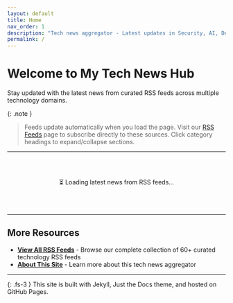 ```yaml
---
layout: default
title: Home
nav_order: 1
description: "Tech news aggregator - Latest updates in Security, AI, DevOps, and more"
permalink: /
---
```


# Welcome to My Tech News Hub

Stay updated with the latest news from curated RSS feeds across multiple technology domains.

{: .note }
> Feeds update automatically when you load the page. Visit our [RSS Feeds](/feeds/) page to subscribe directly to these sources. Click category headings to expand/collapse sections.

---

<div id="feed-loading" style="text-align: center; padding: 2rem;">
  <p>⏳ Loading latest news from RSS feeds...</p>
</div>

<div id="rss-feeds" style="display: none;">

  <details open class="feed-section">
    <summary class="feed-section-header">
      <h2 style="display: inline;">🔒 Security News</h2>
      <span class="item-count" id="security-count"></span>
    </summary>
    <div id="security-feeds" class="feed-category">
      <div class="feed-items"></div>
    </div>
  </details>

  <details open class="feed-section">
    <summary class="feed-section-header">
      <h2 style="display: inline;">🤖 AI & ML News</h2>
      <span class="item-count" id="ai-count"></span>
    </summary>
    <div id="ai-feeds" class="feed-category">
      <div class="feed-items"></div>
    </div>
  </details>

  <details open class="feed-section">
    <summary class="feed-section-header">
      <h2 style="display: inline;">💻 Tech News</h2>
      <span class="item-count" id="tech-count"></span>
    </summary>
    <div id="tech-feeds" class="feed-category">
      <div class="feed-items"></div>
    </div>
  </details>

  <details class="feed-section">
    <summary class="feed-section-header">
      <h2 style="display: inline;">🛡️ CVE Alerts</h2>
      <span class="item-count" id="cve-count"></span>
    </summary>
    <div id="cve-feeds" class="feed-category">
      <div class="feed-items"></div>
    </div>
  </details>

  <details class="feed-section">
    <summary class="feed-section-header">
      <h2 style="display: inline;">☁️ DevOps News</h2>
      <span class="item-count" id="devops-count"></span>
    </summary>
    <div id="devops-feeds" class="feed-category">
      <div class="feed-items"></div>
    </div>
  </details>

  <details class="feed-section">
    <summary class="feed-section-header">
      <h2 style="display: inline;">👨‍💻 Programming News</h2>
      <span class="item-count" id="programming-count"></span>
    </summary>
    <div id="programming-feeds" class="feed-category">
      <div class="feed-items"></div>
    </div>
  </details>

</div>

<script>
// RSS Feed Configuration - Top 2 from each feed source
const feedConfig = {
  security: [
    'https://krebsonsecurity.com/feed/',
    'https://www.schneier.com/blog/atom.xml',
    'https://feeds.feedburner.com/TheHackersNews'
  ],
  ai: [
    'https://openai.com/blog/rss/',
    'https://blog.research.google/feeds/posts/default',
    'https://blogs.microsoft.com/ai/feed/'
  ],
  tech: [
    'https://techcrunch.com/feed/',
    'https://www.theverge.com/rss/index.xml',
    'https://feeds.arstechnica.com/arstechnica/index'
  ],
  cve: [
    'https://nvd.nist.gov/feeds/xml/cve/misc/nvd-rss.xml',
    'https://www.bleepingcomputer.com/feed/'
  ],
  devops: [
    'https://devops.com/feed/',
    'https://aws.amazon.com/blogs/devops/feed/',
    'https://kubernetes.io/feed.xml'
  ],
  programming: [
    'https://news.ycombinator.com/rss',
    'https://github.blog/feed/',
    'https://stackoverflow.blog/feed/'
  ]
};

// Fetch and display feeds using RSS2JSON API (FREE TIER - NO COUNT PARAMETER)
async function loadFeeds(category, feedUrls, itemsPerFeed = 2) {
  const container = document.querySelector(`#${category}-feeds .feed-items`);
  const countElement = document.getElementById(`${category}-count`);
  const maxTotalItems = 6; // Maximum items to display per category
  let totalItems = 0;

  for (const feedUrl of feedUrls) {
    if (totalItems >= maxTotalItems) break;

    // FIXED: Removed &count parameter that requires paid API key
    const apiUrl = `https://api.rss2json.com/v1/api.json?rss_url=${encodeURIComponent(feedUrl)}`;

    try {
      const response = await fetch(apiUrl);
      const data = await response.json();

      if (data.status === 'ok' && data.items && data.items.length > 0) {
        // RSS2JSON returns up to 10 items by default - slice to get top 2 per feed
        const itemsToShow = Math.min(itemsPerFeed, maxTotalItems - totalItems);

        data.items.slice(0, itemsToShow).forEach(item => {
          const feedItem = document.createElement('div');
          feedItem.className = 'feed-item';

          // Clean up description
          let description = item.description || item.content || '';
          description = description.replace(/<[^>]*>/g, ''); // Strip HTML
          description = description.replace(/&[^;]+;/g, ' '); // Remove HTML entities
          description = description.trim().substring(0, 200);

          // Format date
          const pubDate = item.pubDate ? new Date(item.pubDate).toLocaleDateString('en-US', {
            year: 'numeric',
            month: 'short',
            day: 'numeric'
          }) : '';

          feedItem.innerHTML = `
            <h4><a href="${item.link}" target="_blank" rel="noopener">${item.title}</a></h4>
            <p class="feed-meta">
              <small>${pubDate} • ${data.feed.title}</small>
            </p>
            ${description ? `<p class="feed-description">${description}...</p>` : ''}
          `;
          container.appendChild(feedItem);
          totalItems++;
        });
      } else if (data.status === 'error') {
        console.error(`API Error for ${feedUrl}:`, data.message);
      }
    } catch (error) {
      console.error(`Error fetching ${feedUrl}:`, error);
    }
  }

  // Update item count
  if (countElement) {
    if (totalItems > 0) {
      countElement.textContent = `(${totalItems} items)`;
      countElement.style.color = '#28a745';
    } else {
      countElement.textContent = '(loading...)';
      countElement.style.color = '#6c757d';
    }
  }

  if (totalItems === 0) {
    container.innerHTML = '<p><em>No items available at this time. Please check console for errors.</em></p>';
  }

  return totalItems;
}

// Load all feeds with progress indication
async function loadAllFeeds() {
  const loadingDiv = document.getElementById('feed-loading');
  const feedsDiv = document.getElementById('rss-feeds');

  try {
    // Show the feeds div first so users see loading progress per category
    feedsDiv.style.display = 'block';
    loadingDiv.style.display = 'none';

    // Load feeds one category at a time to show progressive loading
    await loadFeeds('security', feedConfig.security, 2);
    await loadFeeds('ai', feedConfig.ai, 2);
    await loadFeeds('tech', feedConfig.tech, 2);
    await loadFeeds('cve', feedConfig.cve, 3);
    await loadFeeds('devops', feedConfig.devops, 2);
    await loadFeeds('programming', feedConfig.programming, 2);

  } catch (error) {
    console.error('Error loading feeds:', error);
    loadingDiv.innerHTML = '<p style="color: red;">Error loading feeds. Please check console and refresh the page.</p>';
    loadingDiv.style.display = 'block';
  }
}

// Initialize on page load
if (document.readyState === 'loading') {
  document.addEventListener('DOMContentLoaded', loadAllFeeds);
} else {
  loadAllFeeds();
}
</script>

<style>
/* Collapsible section styling */
.feed-section {
  margin: 1.5rem 0;
  border: 1px solid #e1e4e8;
  border-radius: 6px;
  padding: 0.5rem;
  background: #ffffff;
}

.feed-section-header {
  cursor: pointer;
  padding: 0.75rem;
  user-select: none;
  list-style: none;
  display: flex;
  justify-content: space-between;
  align-items: center;
}

.feed-section-header:hover {
  background: #f6f8fa;
  border-radius: 4px;
}

.feed-section-header h2 {
  margin: 0;
  font-size: 1.5rem;
}

.item-count {
  font-size: 0.9rem;
  color: #6c757d;
  font-weight: normal;
}

/* Remove default details arrow and add custom one */
.feed-section summary {
  list-style: none;
}

.feed-section summary::-webkit-details-marker {
  display: none;
}

.feed-section summary::before {
  content: '▶';
  display: inline-block;
  margin-right: 0.5rem;
  transition: transform 0.2s;
}

.feed-section[open] summary::before {
  transform: rotate(90deg);
}

.feed-category {
  margin: 1rem 0 0.5rem 0;
  padding: 0 0.75rem;
}

.feed-items {
  display: grid;
  gap: 1rem;
}

.feed-item {
  padding: 1rem;
  background: #f6f8fa;
  border-left: 3px solid #0366d6;
  border-radius: 4px;
  transition: transform 0.2s, box-shadow 0.2s;
}

.feed-item:hover {
  transform: translateX(4px);
  box-shadow: 0 2px 8px rgba(0,0,0,0.1);
}

.feed-item h4 {
  margin: 0 0 0.5rem 0;
  font-size: 1.1rem;
  line-height: 1.4;
}

.feed-item h4 a {
  color: #0366d6;
  text-decoration: none;
}

.feed-item h4 a:hover {
  text-decoration: underline;
}

.feed-meta {
  color: #586069;
  margin: 0.5rem 0;
  font-size: 0.9rem;
}

.feed-description {
  color: #24292e;
  font-size: 0.95rem;
  line-height: 1.5;
  margin: 0.5rem 0 0 0;
}

@media (max-width: 768px) {
  .feed-item {
    padding: 0.75rem;
  }

  .feed-item h4 {
    font-size: 1rem;
  }

  .feed-section-header h2 {
    font-size: 1.25rem;
  }
}
</style>

---

## More Resources

- **[View All RSS Feeds](/feeds/)** - Browse our complete collection of 60+ curated technology RSS feeds
- **[About This Site](/about/)** - Learn more about this tech news aggregator

---

{: .fs-3 }
This site is built with Jekyll, Just the Docs theme, and hosted on GitHub Pages.
